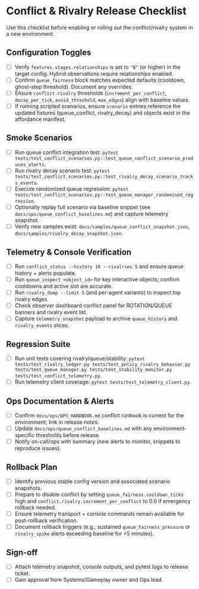 # Conflict & Rivalry Release Checklist

Use this checklist before enabling or rolling out the conflict/rivalry system in a new environment.

## Configuration Toggles
- [ ] Verify `features.stages.relationships` is set to `"B"` (or higher) in the target config. Hybrid observations require relationships enabled.
- [ ] Confirm `queue_fairness` block matches expected defaults (cooldown, ghost-step threshold). Document any overrides.
- [ ] Ensure `conflict.rivalry` thresholds (`increment_per_conflict`, `decay_per_tick`, `avoid_threshold`, `max_edges`) align with baseline values.
- [ ] If running scripted scenarios, ensure `scenario` entries reference the updated fixtures (queue_conflict, rivalry_decay) and objects exist in the affordance manifest.

## Smoke Scenarios
- [ ] Run queue conflict integration test: `pytest tests/test_conflict_scenarios.py::test_queue_conflict_scenario_produces_alerts`.
- [ ] Run rivalry decay scenario test: `pytest tests/test_conflict_scenarios.py::test_rivalry_decay_scenario_tracks_events`.
- [ ] Execute randomized queue regression: `pytest tests/test_conflict_scenarios.py::test_queue_manager_randomised_regression`.
- [ ] Optionally replay full scenario via baseline snippet (see `docs/ops/queue_conflict_baselines.md`) and capture telemetry snapshot.
- [ ] Verify new samples exist: `docs/samples/queue_conflict_snapshot.json`, `docs/samples/rivalry_decay_snapshot.json`.

## Telemetry & Console Verification
- [ ] Run `conflict_status --history 10 --rivalries 5` and ensure queue history + alerts populate.
- [ ] Run `queue_inspect <object_id>` for key interactive objects; confirm cooldowns and active slot are accurate.
- [ ] Run `rivalry_dump --limit 5` (and per-agent variants) to inspect top rivalry edges.
- [ ] Check observer dashboard conflict panel for ROTATION/QUEUE banners and rivalry event list.
- [ ] Capture `telemetry_snapshot` payload to archive `queue_history` and `rivalry_events` slices.

## Regression Suite
- [ ] Run unit tests covering rivalry/queue/stability: `pytest tests/test_rivalry_ledger.py tests/test_policy_rivalry_behavior.py tests/test_queue_manager.py tests/test_stability_monitor.py tests/test_conflict_telemetry.py`.
- [ ] Run telemetry client coverage: `pytest tests/test_telemetry_client.py`.

## Ops Documentation & Alerts
- [ ] Confirm `docs/ops/OPS_HANDBOOK.md` conflict runbook is current for the environment; link in release notes.
- [ ] Update `docs/ops/queue_conflict_baselines.md` with any environment-specific thresholds before release.
- [ ] Notify on-call/ops with summary (new alerts to monitor, snippets to reproduce issues).

## Rollback Plan
- [ ] Identify previous stable config version and associated scenario snapshots.
- [ ] Prepare to disable conflict by setting `queue_fairness.cooldown_ticks` high and `conflict.rivalry.increment_per_conflict` to 0.0 if emergency rollback needed.
- [ ] Ensure telemetry transport + console commands remain available for post-rollback verification.
- [ ] Document rollback triggers (e.g., sustained `queue_fairness_pressure` or `rivalry_spike` alerts exceeding baseline for >5 minutes).

## Sign-off
- [ ] Attach telemetry snapshot, console outputs, and pytest logs to release ticket.
- [ ] Gain approval from Systems/Gameplay owner and Ops lead.
